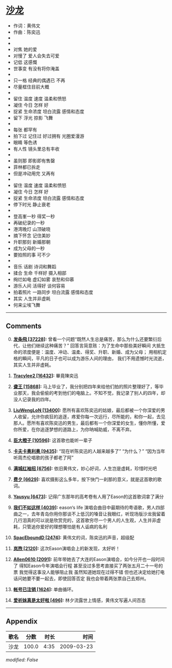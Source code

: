 # [沙龙](https://music.163.com/song?id=64833)

* 作词：黄伟文
* 作曲：陈奕迅
*
*
* 对焦 她的爱
* 对慢了 爱人会失去可爱
* 记低 这感慨
* 世事变 有没有将你淹盖
* 
* 只一格 经典的偶遇已 不再
* 尽量框住目前大概
* 
* 留住 温度 速度 温柔和愤怒
* 凝住 今日 怎样 好
* 捉紧 生命浓度 坦白流露 感情和态度
* 留下 浮光 掠影 飞舞
* 
* 每张 都罕有
* 拍下过 记住过 好过拥有 光圈爱漫游
* 眼睛 等色诱
* 有人性 镜头里总有丰收
* 
* 虽则那 即影即有售罄
* 菲林都已拆走
* 但是冲动用完 又再有
* 
* 留住 温度 速度 温柔和愤怒
* 凝住 今日 怎样 好
* 捉紧 生命浓度 坦白流露 感情和态度
* 停下时光 静止衰老
* 
* 登高峯一秒 得奖一秒
* 再破纪录的一秒
* 港湾晚灯 山顶破晓
* 摘下怀念 记住美妙
* 升职那刻 新婚那朝
* 成为父母的一秒
* 要拍照的事 可不少
* 
* 音乐 话剧 诗词和舞蹈
* 揉合 生命 千样好 摄入相部
* 绚烂如电 虚幻如雾 哀愁和仰慕
* 游乐人间 活得好 谈何容易
* 拍着照片 一路同步 坦白流露 感情和态度
* 其实 人生并非虚耗
* 何来尘埃飞舞


---

## Comments
0. **[发条飛 \[37228\]](https://music.163.com/#/user/home?id=38764299):** 曾看一个问题“既然人生总是痛苦，那么为什么还要繁衍后代，让他们继续这种痛苦？” 回答言简意赅：为了生命中那些美好瞬间 大抵生命的浓度便是：温度、冲动、温柔、得奖、升职、新婚、成为父母； 用相机定格的瞬间，平凡的日子也可以成为游乐人间的理由， 我们不用遗憾时光流逝，其实人生并非虚耗。

1. **[Tracylee2 \[16432\]](https://music.163.com/#/user/home?id=2878080):** 畢竟陳奕迅

2. **[聋王 \[15868\]](https://music.163.com/#/user/home?id=58243834):** 马上毕业了，我分别把四年来给他们拍的照片整理好了，等毕业那天，我会偷偷的考到他们的电脑上。不知不觉，我记录了别人的四年，却没人记录我的四年。

3. **[LiuWengLoN \[13400\]](https://music.163.com/#/user/home?id=280644213):** 愿所有喜欢陈奕迅的姑娘，最后都被一个你深爱的男人收留，允许你疯狂的追逐，疼爱你每一次远行，尽所能的，和你一起，去见那人。愿所有喜欢陈奕迅的男生，最后都有一个你深爱的女生，懂你所懂，爱你所爱，在你追逐梦想的道路上，为你呐喊助威，不离不弃。

4. **[臣大橙子 \[10596\]](https://music.163.com/#/user/home?id=46009396):** 这首歌也能听一辈子

5. **[卡夫卡奥利奥 \[9435\]](https://music.163.com/#/user/home?id=53243636):** “现在听陈奕迅的人越来越多了” “为什么？” “因为当年听周杰伦唱歌的孩子都老了阿”

6. **[满城红袖招 \[6756\]](https://music.163.com/#/user/home?id=32697076):** 依旧黄伟文，妙心好词，人生岂是虚耗，珍惜时光吧

7. **[费夕 \[6629\]](https://music.163.com/#/user/home?id=1101247):** 喜欢摄影这么多年，按下快门一刹那的意义，就是这首歌的歌词。

8. **[Yausyu \[6473\]](https://music.163.com/#/user/home?id=136345464):** 记得广东那年的高考卷有人用了Eason的这首歌词拿了满分

9. **[我们不如这样 \[4039\]](https://music.163.com/#/user/home?id=19450805):** eason‘s life 演唱会曲目中最期待的粤语歌，男人四部曲之一，去年青岛你用你那谈不上低沉的嗓音让我眼红，听现场版沙龙我留着几行泪真的可以说是欣赏完的，这首歌穷尽一个男人的人生观，人生并非虚耗，只管追你爱好的理想哪怕是有人诟病的名利

10. **[SpacEboundD \[2474\]](https://music.163.com/#/user/home?id=49232356):** 黄伟文的词，陈奕迅的声音，超级配

11. **[岚煦 \[2120\]](https://music.163.com/#/user/home?id=1233061):** 这次Eason演唱会上的新发现，太好听！

12. **[Allen0610 \[2091\]](https://music.163.com/#/user/home?id=100521262):** 前年带她去了大连的Eason演唱会，如今分开也一段时间了 得知Eason今年演唱会行程 甚至没过多思考直接买了两张五月二十一号的票 我觉得这事没人能够阻止我 虽然知道她现在过得不错 但也还决定给她打电话问她要不要一起去，即使回答否定 我也会带着两张票自己去郑州。

13. **[帐号已注销 \[1624\]](https://music.163.com/#/user/home?id=42590135):** 单曲循环。

14. **[爱祈妹真是太好啦 \[496\]](https://music.163.com/#/user/home?id=69430705):** 林夕流露世上情感，黄伟文写遍人间百态



---

## Appendix

|歌名|分数|时长|时间|
|:---|:---:|---:|---:|
|沙龙|100.0|4:35|2009-03-23

*modified: False*